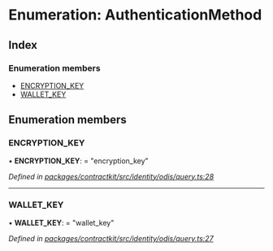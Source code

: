 # Enumeration: AuthenticationMethod

## Index

### Enumeration members

* [ENCRYPTION_KEY](_contractkit_src_identity_odis_query_.authenticationmethod.md#encryption_key)
* [WALLET_KEY](_contractkit_src_identity_odis_query_.authenticationmethod.md#wallet_key)

## Enumeration members

###  ENCRYPTION_KEY

• **ENCRYPTION_KEY**: = "encryption_key"

*Defined in [packages/contractkit/src/identity/odis/query.ts:28](https://github.com/celo-org/celo-monorepo/blob/master/packages/contractkit/src/identity/odis/query.ts#L28)*

___

###  WALLET_KEY

• **WALLET_KEY**: = "wallet_key"

*Defined in [packages/contractkit/src/identity/odis/query.ts:27](https://github.com/celo-org/celo-monorepo/blob/master/packages/contractkit/src/identity/odis/query.ts#L27)*
